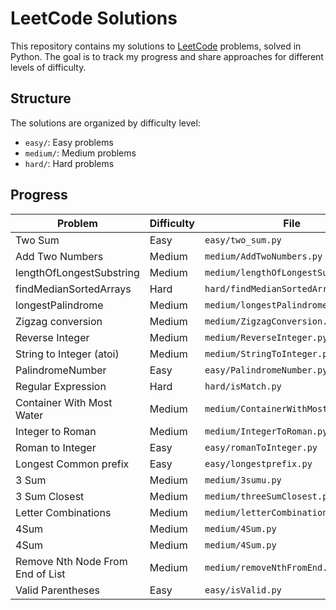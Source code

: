 # LeetCode Solutions

This repository contains my solutions to [LeetCode](https://leetcode.com/) problems, solved in Python. The goal is to track my progress and share approaches for different levels of difficulty.

## Structure

The solutions are organized by difficulty level:

- `easy/`: Easy problems
- `medium/`: Medium problems
- `hard/`: Hard problems

## Progress

| Problem                          | Difficulty | File                                 |
| -------------------------------- | ---------- | ------------------------------------ |
| Two Sum                          | Easy       | `easy/two_sum.py`                    |
| Add Two Numbers                  | Medium     | `medium/AddTwoNumbers.py`            |
| lengthOfLongestSubstring         | Medium     | `medium/lengthOfLongestSubstring.py` |
| findMedianSortedArrays           | Hard       | `hard/findMedianSortedArrays.py`     |
| longestPalindrome                | Medium     | `medium/longestPalindrome.py`        |
| Zigzag conversion                | Medium     | `medium/ZigzagConversion.py`         |
| Reverse Integer                  | Medium     | `medium/ReverseInteger.py  `         |
| String to Integer (atoi)         | Medium     | `medium/StringToInteger.py  `        |
| PalindromeNumber                 | Easy       | `easy/PalindromeNumber.py  `         |
| Regular Expression               | Hard       | `hard/isMatch.py  `                  |
| Container With Most Water        | Medium     | `medium/ContainerWithMostWater.py  ` |
| Integer to Roman                 | Medium     | `medium/IntegerToRoman.py  `         |
| Roman to Integer                 | Easy       | `easy/romanToInteger.py  `           |
| Longest Common prefix            | Easy       | `easy/longestprefix.py  `            |
| 3 Sum                            | Medium     | `medium/3sumu.py  `                  |
| 3 Sum Closest                    | Medium     | `medium/threeSumClosest.py  `        |
| Letter Combinations              | Medium     | `medium/letterCombinations.py  `     |
| 4Sum                             | Medium     | `medium/4Sum.py  `                   |
| 4Sum                             | Medium     | `medium/4Sum.py  `                   |
| Remove Nth Node From End of List | Medium     | `medium/removeNthFromEnd.py  `       |
| Valid Parentheses                | Easy       | `easy/isValid.py  `                  |
